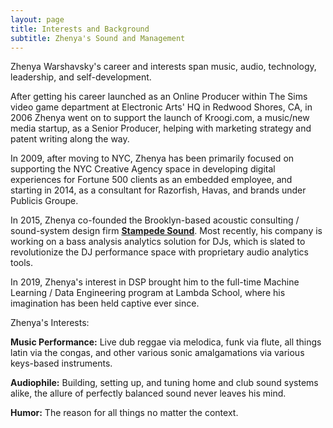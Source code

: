 ```yaml
---
layout: page
title: Interests and Background
subtitle: Zhenya's Sound and Management 
---
```


Zhenya Warshavsky's career and interests span music, audio, technology, leadership, and self-development. 

After getting his career launched as an Online Producer within The Sims video game department at Electronic Arts' HQ in Redwood Shores, CA, in 2006 Zhenya went on to support the launch of Kroogi.com, a music/new media startup, as a Senior Producer, helping with marketing strategy and patent writing along the way. 

In 2009, after moving to NYC, Zhenya has been primarily focused on supporting the NYC Creative Agency space in developing digital experiences for Fortune 500 clients as an embedded employee, and starting in 2014, as a consultant for Razorfish, Havas, and brands under Publicis Groupe. 

In 2015, Zhenya co-founded the Brooklyn-based acoustic consulting / sound-system design firm __[Stampede Sound](http://www.stampedesound.com)__. Most recently, his company is working on a bass analysis analytics solution for DJs, which is slated to revolutionize the DJ performance space with proprietary audio analytics tools.

In 2019, Zhenya's interest in DSP brought him to the full-time Machine Learning / Data Engineering program at Lambda School, where his imagination has been held captive ever since.

Zhenya's Interests:

**Music Performance:** Live dub reggae via melodica, funk via flute, all things latin via the congas, and other various sonic amalgamations via various keys-based instruments. 

**Audiophile:** Building, setting up, and tuning home and club sound systems alike, the allure of perfectly balanced sound never leaves his mind. 

**Humor:** The reason for all things no matter the context.
